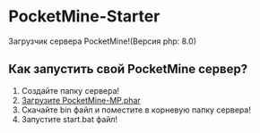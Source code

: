 # PocketMine-Starter
Загрузчик сервера PocketMine!(Версия php: 8.0)

## Как запустить свой PocketMine сервер?
1. Создайте папку сервера!
2. [Загрузите PocketMine-MP.phar](https://github.com/pmmp/PocketMine-MP/releases/)
3. Скачайте bin файл и поместите в корневую папку сервера!
4. Запустите start.bat файл!
